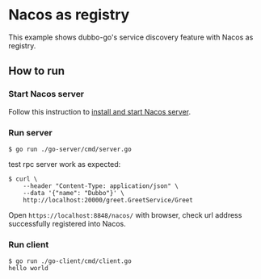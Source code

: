 # Nacos as registry

This example shows dubbo-go's service discovery feature with Nacos as registry.

## How to run

### Start Nacos server
Follow this instruction to [install and start Nacos server](https://dubbo-next.staged.apache.org/zh-cn/overview/reference/integrations/nacos/).

### Run server
```shell
$ go run ./go-server/cmd/server.go
```

test rpc server work as expected:
```shell
$ curl \
    --header "Content-Type: application/json" \
    --data '{"name": "Dubbo"}' \
    http://localhost:20000/greet.GreetService/Greet
```

Open `https://localhost:8848/nacos/` with browser, check url address successfully registered into Nacos.

### Run client
```shell
$ go run ./go-client/cmd/client.go
hello world
```